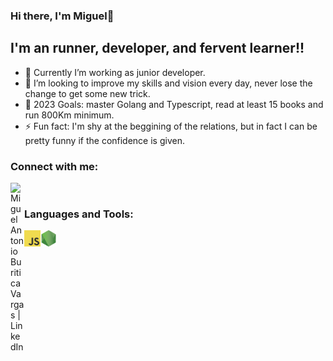 ### Hi there, I'm Miguel👋

## I'm an runner, developer, and fervent learner!!

- 🌱 Currently I’m working as junior developer.
- 👯 I’m looking to improve my skills and vision every day, never lose the change to get some new trick.
- 🥅 2023 Goals: master Golang and Typescript, read at least 15 books and run 800Km minimum.
- ⚡ Fun fact: I'm shy at the beggining of the relations, but in fact I can be pretty funny if the confidence is given. 

### Connect with me:

[<img align="left" alt="Miguel Antonio Buritica Vargas | LinkedIn" width="22px" src="https://cdn.jsdelivr.net/npm/simple-icons@v3/icons/linkedin.svg" />][linkedin]

<br />

### Languages and Tools:

[<img align="left" alt="JavaScript" width="26px" src="https://raw.githubusercontent.com/github/explore/80688e429a7d4ef2fca1e82350fe8e3517d3494d/topics/javascript/javascript.png" />][javascript]
[<img align="left" alt="Node.js" width="26px" src="https://raw.githubusercontent.com/github/explore/80688e429a7d4ef2fca1e82350fe8e3517d3494d/topics/nodejs/nodejs.png" />][node]

<br />
<br />

[linkedin]: https://www.linkedin.com/in/miguel-antonio-buritica-vargas-74693a219/
[javascript]: https://www.javascript.com/
[node]: https://nodejs.org/
